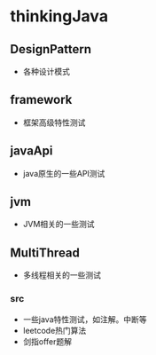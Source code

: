

# thinkingJava



## DesignPattern

* 各种设计模式

## framework

* 框架高级特性测试

## javaApi

* java原生的一些API测试

## jvm

* JVM相关的一些测试

## MultiThread

* 多线程相关的一些测试

### src

* 一些java特性测试，如注解。中断等
* leetcode热门算法
* 剑指offer题解



